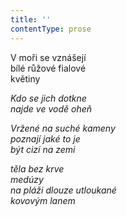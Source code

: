 ```yaml
---
title: ''
contentType: prose
---
```


V moři se vznášejí  
bílé růžové fialové  
květiny

_Kdo se jich dotkne  
najde ve vodě oheň_

_Vržené na suché kameny  
poznají jaké to je  
být cizí na zemi_

_těla bez krve  
medúzy  
na pláži dlouze utloukané  
kovovým lanem_
